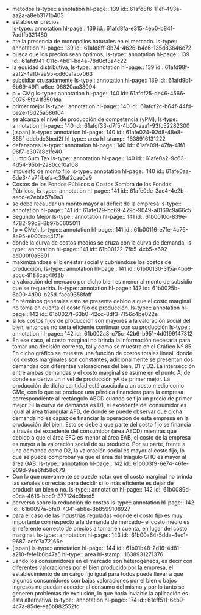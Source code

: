- métodos
  ls-type:: annotation
  hl-page:: 139
  id:: 61afd8f6-11ef-493a-aa2a-a8eb3171b403
- establecer  precios  
  ls-type:: annotation
  hl-page:: 139
  id:: 61afd8fa-e315-4eb0-b841-7adffb321480
- nte  la  presencia  de  monopolios  naturales  en  el  mercado. 
  ls-type:: annotation
  hl-page:: 139
  id:: 61afd8ff-8b74-4626-b4c6-135d83646e72
- busca que los precios sean óptimos,
  ls-type:: annotation
  hl-page:: 139
  id:: 61afd941-011c-4b61-bd4a-78d0cf3a4c22
- la equidad distributiva,
  ls-type:: annotation
  hl-page:: 139
  id:: 61afd98f-a2f2-4a10-ae95-cd60afab7063
- subsidiar  cruzadamente 
  ls-type:: annotation
  hl-page:: 139
  id:: 61afd9b1-6b69-49f1-a6ce-06820aa38094
- p = CMg
  ls-type:: annotation
  hl-page:: 140
  id:: 61afdf25-de46-4566-9075-5fe41f3501da
- primer mejor 
  ls-type:: annotation
  hl-page:: 140
  id:: 61afdf2c-b64f-44fd-be2e-f6d25a586f04
- se alcanza el nivel de producción de competencia (yPM), 
  ls-type:: annotation
  hl-page:: 140
  id:: 61afdf33-d7f5-4b00-aaa1-93fc52282300
- [:span]
  ls-type:: annotation
  hl-page:: 140
  id:: 61afe024-92d8-48e8-855f-ddebdc3bcd2f
  hl-type:: area
  hl-stamp:: 1638916131222
- defensores
  ls-type:: annotation
  hl-page:: 140
  id:: 61afe09f-47fa-41f8-96f7-e307a8c1fc40
- Lump Sum Tax
  ls-type:: annotation
  hl-page:: 140
  id:: 61afe0a2-9c63-4d54-95b1-2a80ccf0a108
- impuesto de monto fijo
  ls-type:: annotation
  hl-page:: 140
  id:: 61afe0aa-6de3-4a7f-befa-c39af2cae0a9
- Costos de los Fondos Públicos o Costos Sombra de los Fondos Públicos, 
  ls-type:: annotation
  hl-page:: 141
  id:: 61afe0de-3ac4-4e2b-aecc-e2ebfa57a9a3
- se debe recaudar un monto mayor al déficit de la empresa
  ls-type:: annotation
  hl-page:: 141
  id:: 61afe129-bc69-479c-9049-a0169c9a66c5
- Segundo Mejor
  ls-type:: annotation
  hl-page:: 141
  id:: 61b0010c-839e-4782-99c8-8b97b0605011
- (p = CMe).
  ls-type:: annotation
  hl-page:: 141
  id:: 61b00116-e7fe-4c76-8a95-e000cac4171e
- donde la curva de costos medios se cruza con la curva de demanda,
  ls-type:: annotation
  hl-page:: 141
  id:: 61b00122-7fb5-4cb5-a692-ed000f0a6891
- maximizándose el bienestar social y cubriéndose los costos de producción, 
  ls-type:: annotation
  hl-page:: 141
  id:: 61b00130-315a-4bb9-abcc-9188cab4f63b
- a valoración del mercado por dicho bien es menor al monto de subsidio que se requeriría.
  ls-type:: annotation
  hl-page:: 142
  id:: 61b0025b-6a00-4d90-b25d-faea9358faff
- En términos generales esto se presenta debido a que el costo marginal no toma en cuenta el costo fijo de producción.
  ls-type:: annotation
  hl-page:: 142
  id:: 61b0027f-63b0-42cc-8df3-7156c4be022e
- si los costos fijos de producción son mayores a la valoración social del bien, entonces no sería eficiente continuar con su producción
  ls-type:: annotation
  hl-page:: 142
  id:: 61b002a8-c75c-42b6-b951-4d0199147312
- En ese caso, el  costo  marginal  no  brinda  la  información  necesaria  para  tomar  una  decisión  correcta,  tal  y  como se muestra en el Gráfico Nº 85. En dicho gráfico se muestra una función de costos totales lineal, donde los costos marginales son constantes, adicionalmente se presentan dos demandas con  diferentes  valoraciones  del  bien,  D1  y  D2.  La  intersección  entre  ambas  demandas  y  el  costo  marginal se asume en el punto A, de donde se deriva un nivel de producción yA  de primer mejor. La producción de dicha cantidad está asociada a un costo medio como CMe, con lo que se produce una pérdida financiera para la empresa correspondiénte al rectángulo ABCD cuando se fija un precio  de  primer  mejor.  Si  la  curva  de  demanda  es  D1,  el  excedente  del  consumidor  es  igual  al  área triangular AFD, de donde se puede observar que dicha demanda no es capaz de financiar la operación de esta empresa en la producción del bien. Esto se debe a que parte del costo fijo se financia a través del excedente del consumidor (área AECD) mientras que debido a que el área EFC es menor al área EAB, el costo de la empresa es mayor a la valoración social de su producto. Por su parte, frente a una demanda como D2, la valoración social es mayor al costo fijo, lo que se puede comprobar ya que el área del triágulo GHC es mayor al área GAB.
  ls-type:: annotation
  hl-page:: 142
  id:: 61b003f9-6e74-46fe-909d-9ee6fd58c679
- Con lo que nuevamente se puede notar que el costo marginal no brinda las señales correctas para decidir si lo más eficiente es dejar de producir un bien o no.
  ls-type:: annotation
  hl-page:: 142
  id:: 61b0089d-c0ca-4616-bbc9-377124c9bed5
- perverso sobre la reducción de costos
  ls-type:: annotation
  hl-page:: 142
  id:: 61b0097a-6fe0-4341-ab8e-8b8599108927
- para el caso de las industrias reguladas –donde el costo fijo es muy importante con respecto a la demanda de mercado– el costo medio es el referente correcto de precios a tomar en cuenta, en lugar del costo marginal.
  ls-type:: annotation
  hl-page:: 143
  id:: 61b00a64-5dda-4ec1-9687-aefc7a72166e
- [:span]
  ls-type:: annotation
  hl-page:: 144
  id:: 61b01b48-2d16-4d81-a210-fefe1b6b47a5
  hl-type:: area
  hl-stamp:: 1638931271376
- uando  los  consumidores  en  el  mercado  son heterogéneos, es decir con diferentes valoraciones por el bien producido por la empresa, el establecimiento de un cargo fijo igual para todos puede llevar a que algunos consumidores con bajas valoraciones por el bien o bajos ingresos no puedan acceder al consumo del mismo y por lo tanto se generen problemas de exclusión, lo que haría inviable la aplicación es esta alternativa.
  ls-type:: annotation
  hl-page:: 174
  id:: 61eff511-6cb9-4c7a-85de-ea5b882552fc